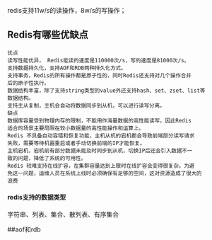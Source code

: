 redis支持11w/s的读操作，8w/s的写操作；

## Redis有哪些优缺点
    优点
    读写性能优异， Redis能读的速度是110000次/s，写的速度是81000次/s。
    支持数据持久化，支持AOF和RDB两种持久化方式。
    支持事务，Redis的所有操作都是原子性的，同时Redis还支持对几个操作合并
    后的原子性执行。
    数据结构丰富，除了支持string类型的value外还支持hash、set、zset、list等
    数据结构。
    支持主从复制，主机会自动将数据同步到从机，可以进行读写分离。
    缺点
    数据库容量受到物理内存的限制，不能用作海量数据的高性能读写，因此Redis
    适合的场景主要局限在较小数据量的高性能操作和运算上。
    Redis 不具备自动容错和恢复功能，主机从机的宕机都会导致前端部分读写请求
    失败，需要等待机器重启或者手动切换前端的IP才能恢复。
    主机宕机，宕机前有部分数据未能及时同步到从机，切换IP后还会引入数据不一
    致的问题，降低了系统的可用性。
    Redis 较难支持在线扩容，在集群容量达到上限时在线扩容会变得很复杂。为避
    免这一问题，运维人员在系统上线时必须确保有足够的空间，这对资源造成了很大的
    浪费
#### redis支持的数据类型
字符串、列表、集合、散列表、有序集合

##aof和rdb
